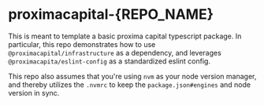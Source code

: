 # proximacapital-{REPO_NAME}

This is meant to template a basic proxima capital typescript package. In
particular, this repo demonstrates how to use `@proximacapital/infrastructure`
as a dependency, and leverages `@proximacapita/eslint-config` as a standardized
eslint config.

This repo also assumes that you're using `nvm` as your node version manager, and
thereby utilizes the `.nvmrc` to keep the `package.json#engines` and node
version in sync.
